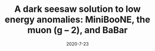 ---
title: 'A dark seesaw solution to low energy anomalies: MiniBooNE, the muon (g − 2), and BaBar'
pub_number: 19
authors:  Asli Abdullahi,  Matheus Hostert,  Silvia Pascoli
collection: publication
permalink: /publication/2020-7-23-AdarkseesawsolutiontolowenergyanomaliesMiniBooNEthemuong2andBaBar
date: 2020-7-23
venue: Phys.Lett.B 
paperurl: 'https://arxiv.org/abs/2007.11813'
citation_notitle: 'Asli Abdullahi, Matheus Hostert, Silvia Pascoli, Phys.Lett.B 820 (2021) 136531'
citation: 'A dark seesaw solution to low energy anomalies: MiniBooNE, the muon (g − 2), and BaBar, Asli Abdullahi, Matheus Hostert, Silvia Pascoli, Phys.Lett.B 820 (2021) 136531'
eprint: '2007.11813'

---